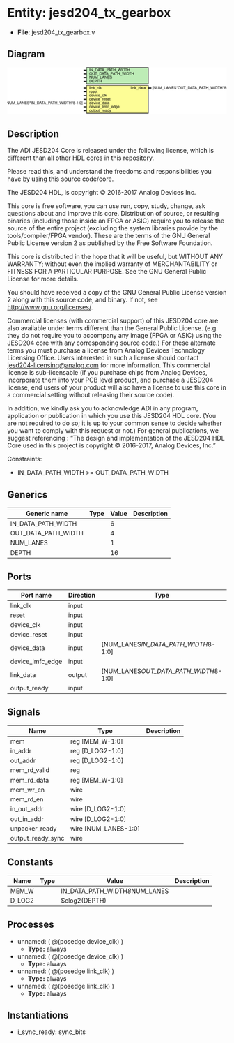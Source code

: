 # Entity: jesd204_tx_gearbox

- **File**: jesd204_tx_gearbox.v
## Diagram

![Diagram](jesd204_tx_gearbox.svg "Diagram")
## Description


 The ADI JESD204 Core is released under the following license, which is
 different than all other HDL cores in this repository.

 Please read this, and understand the freedoms and responsibilities you have
 by using this source code/core.

 The JESD204 HDL, is copyright © 2016-2017 Analog Devices Inc.

 This core is free software, you can use run, copy, study, change, ask
 questions about and improve this core. Distribution of source, or resulting
 binaries (including those inside an FPGA or ASIC) require you to release the
 source of the entire project (excluding the system libraries provide by the
 tools/compiler/FPGA vendor). These are the terms of the GNU General Public
 License version 2 as published by the Free Software Foundation.

 This core  is distributed in the hope that it will be useful, but WITHOUT ANY
 WARRANTY; without even the implied warranty of MERCHANTABILITY or FITNESS FOR
 A PARTICULAR PURPOSE. See the GNU General Public License for more details.

 You should have received a copy of the GNU General Public License version 2
 along with this source code, and binary.  If not, see
 <http://www.gnu.org/licenses/>.

 Commercial licenses (with commercial support) of this JESD204 core are also
 available under terms different than the General Public License. (e.g. they
 do not require you to accompany any image (FPGA or ASIC) using the JESD204
 core with any corresponding source code.) For these alternate terms you must
 purchase a license from Analog Devices Technology Licensing Office. Users
 interested in such a license should contact jesd204-licensing@analog.com for
 more information. This commercial license is sub-licensable (if you purchase
 chips from Analog Devices, incorporate them into your PCB level product, and
 purchase a JESD204 license, end users of your product will also have a
 license to use this core in a commercial setting without releasing their
 source code).

 In addition, we kindly ask you to acknowledge ADI in any program, application
 or publication in which you use this JESD204 HDL core. (You are not required
 to do so; it is up to your common sense to decide whether you want to comply
 with this request or not.) For general publications, we suggest referencing :
 “The design and implementation of the JESD204 HDL Core used in this project
 is copyright © 2016-2017, Analog Devices, Inc.”

 Constraints:
   - IN_DATA_PATH_WIDTH >= OUT_DATA_PATH_WIDTH


## Generics

| Generic name        | Type | Value | Description |
| ------------------- | ---- | ----- | ----------- |
| IN_DATA_PATH_WIDTH  |      | 6     |             |
| OUT_DATA_PATH_WIDTH |      | 4     |             |
| NUM_LANES           |      | 1     |             |
| DEPTH               |      | 16    |             |
## Ports

| Port name        | Direction | Type                                  | Description |
| ---------------- | --------- | ------------------------------------- | ----------- |
| link_clk         | input     |                                       |             |
| reset            | input     |                                       |             |
| device_clk       | input     |                                       |             |
| device_reset     | input     |                                       |             |
| device_data      | input     | [NUM_LANES*IN_DATA_PATH_WIDTH*8-1:0]  |             |
| device_lmfc_edge | input     |                                       |             |
| link_data        | output    | [NUM_LANES*OUT_DATA_PATH_WIDTH*8-1:0] |             |
| output_ready     | input     |                                       |             |
## Signals

| Name              | Type                 | Description |
| ----------------- | -------------------- | ----------- |
| mem               | reg [MEM_W-1:0]      |             |
| in_addr           | reg [D_LOG2-1:0]     |             |
| out_addr          | reg [D_LOG2-1:0]     |             |
| mem_rd_valid      | reg                  |             |
| mem_rd_data       | reg [MEM_W-1:0]      |             |
| mem_wr_en         | wire                 |             |
| mem_rd_en         | wire                 |             |
| in_out_addr       | wire [D_LOG2-1:0]    |             |
| out_in_addr       | wire [D_LOG2-1:0]    |             |
| unpacker_ready    | wire [NUM_LANES-1:0] |             |
| output_ready_sync | wire                 |             |
## Constants

| Name   | Type | Value                          | Description |
| ------ | ---- | ------------------------------ | ----------- |
| MEM_W  |      | IN_DATA_PATH_WIDTH*8*NUM_LANES |             |
| D_LOG2 |      | $clog2(DEPTH)                  |             |
## Processes
- unnamed: ( @(posedge device_clk) )
  - **Type:** always
- unnamed: ( @(posedge device_clk) )
  - **Type:** always
- unnamed: ( @(posedge link_clk) )
  - **Type:** always
- unnamed: ( @(posedge link_clk) )
  - **Type:** always
## Instantiations

- i_sync_ready: sync_bits
